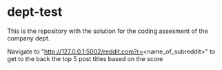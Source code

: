 # dept-test
This is the repository with the solution for the coding assesment of the company dept. 

Navigate to "http://127.0.0.1:5002/reddit.com?r=<name_of_subreddit>" to get to the back the top 5 post titles based on the score
